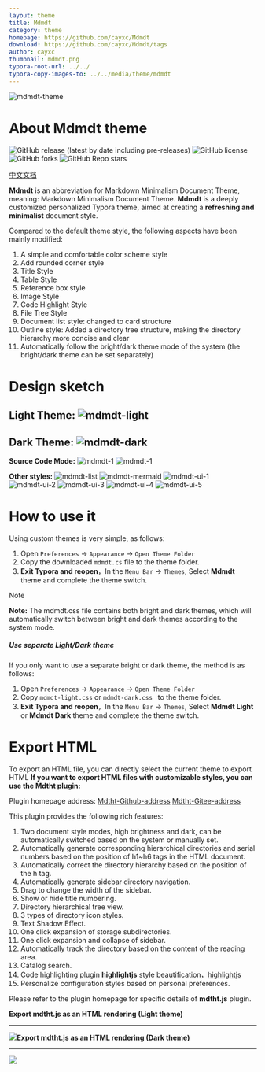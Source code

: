 ```yaml
---
layout: theme
title: Mdmdt
category: theme
homepage: https://github.com/cayxc/Mdmdt
download: https://github.com/cayxc/Mdmdt/tags
author: cayxc
thumbnail: mdmdt.png
typora-root-url: ../../
typora-copy-images-to: ../../media/theme/mdmdt
---
```

![mdmdt-theme](/media/theme/mdmdt/mdmdt-cover.png)
# About Mdmdt theme
![GitHub release (latest by date including pre-releases)](https://img.shields.io/github/v/release/cayxc/Mdmdt?include_prereleases&color=blue&logo=hack-the-box)
![GitHub license](https://img.shields.io/github/license/cayxc/Mdmdt.svg)
![GitHub forks](https://img.shields.io/github/forks/cayxc/Mdmdt?style=flat&logo=github&color=turquoise)
![GitHub Repo stars](https://img.shields.io/github/stars/cayxc/Mdmdt?style=flat&logo=github&color=green)

[中文文档](https://github.com/cayxc/Mdmdt/blob/main/readme.zh.md)

**Mdmdt** is an abbreviation for Markdown Minimalism Document Theme, meaning: Markdown Minimalism Document Theme.
**Mdmdt** is a deeply customized personalized Typora theme, aimed at creating a **refreshing and minimalist** document style.

Compared to the default theme style, the following aspects have been mainly modified:
1. A simple and comfortable color scheme style
2. Add rounded corner style
3. Title Style
4. Table Style
5. Reference box style
6. Image Style
7. Code Highlight Style
8. File Tree Style
9. Document list style: changed to card structure
10. Outline style: Added a directory tree structure, making the directory hierarchy more concise and clear
11. Automatically follow the bright/dark theme mode of the system (the bright/dark theme can be set separately)
# Design sketch
**Light  Theme:**
![mdmdt-light](/media/theme/mdmdt/mdmdt-light.png)
---

**Dark Theme:**
![mdmdt-dark](/media/theme/mdmdt/mdmdt-dark.png)
---
**Source Code Mode:**
![mdmdt-1](/media/theme/mdmdt/mdmdt-source-light.png)
![mdmdt-1](/media/theme/mdmdt/mdmdt-source-dark.png)

**Other styles:**
![mdmdt-list](/media/theme/mdmdt/mdmdt-list.png)
![mdmdt-mermaid](/media/theme/mdmdt/mdmdt-mermaid.png)
![mdmdt-ui-1](/media/theme/mdmdt/mdmdt-ui-1.png)
![mdmdt-ui-2](/media/theme/mdmdt/mdmdt-ui-2.png)
![mdmdt-ui-3](/media/theme/mdmdt/mdmdt-ui-3.jpg)
![mdmdt-ui-4](/media/theme/mdmdt/mdmdt-ui-4.png)
![mdmdt-ui-5](/media/theme/mdmdt/mdmdt-ui-5.png)
# How to use it
Using custom themes is very simple, as follows:

1. Open `Preferences` -> `Appearance` -> `Open Theme Folder`
2. Copy the downloaded `mdmdt.cs`  file to the theme folder.
3. **Exit Typora and reopen**，In the `Menu Bar` -> `Themes`, Select **Mdmdt** theme and complete the theme switch.
> [!NOTE]
> **Note:** The mdmdt.css file contains both bright and dark themes, which will automatically switch between bright and dark themes according to the system mode.

##### Use separate Light/Dark theme
If you only want to use a separate bright or dark theme, the method is as follows:
1. Open `Preferences` -> `Appearance` -> `Open Theme Folder`
2. Copy `mdmdt-light.css` or `mdmdt-dark.css ` to the theme folder.
3. **Exit Typora and reopen**，In the `Menu Bar` -> `Themes`, Select **Mdmdt Light** or **Mdmdt Dark** theme and complete the theme switch.
# Export HTML
To export an HTML file, you can directly select the current theme to export HTML
**If you want to export HTML files with customizable styles, you can use the Mdtht plugin:**

Plugin homepage address:  [Mdtht-Github-address](https://github.com/cayxc/Mdtht)  [Mdtht-Gitee-address]( https://gitee.com/cayxc/mdtht )

This plugin provides the following rich features:
1. Two document style modes, high brightness and dark, can be automatically switched based on the system or manually set.
2. Automatically generate corresponding hierarchical directories and serial numbers based on the position of h1~h6 tags in the HTML document.
3. Automatically correct the directory hierarchy based on the position of the h tag.
4. Automatically generate sidebar directory navigation.
5. Drag to change the width of the sidebar.
6. Show or hide title numbering.
7. Directory hierarchical tree view.
8. 3 types of directory icon styles.
9. Text Shadow Effect.
10. One click expansion of storage subdirectories.
11. One click expansion and collapse of sidebar.
12. Automatically track the directory based on the content of the reading area.
13. Catalog search.
14. Code highlighting plugin **highlightjs** style beautification，[highlightjs](https://highlightjs.org/)
15. Personalize configuration styles based on personal preferences.

Please refer to the plugin homepage for specific details of **mdtht.js** plugin.

**Export mdtht.js as an HTML rendering (Light theme)**

---
<img src="/media/theme/mdmdt/mdmdt-2.png"/>**Export mdtht.js as an HTML rendering (Dark theme)**

---
<img src="/media/theme/mdmdt/mdmdt-5.png"/>


